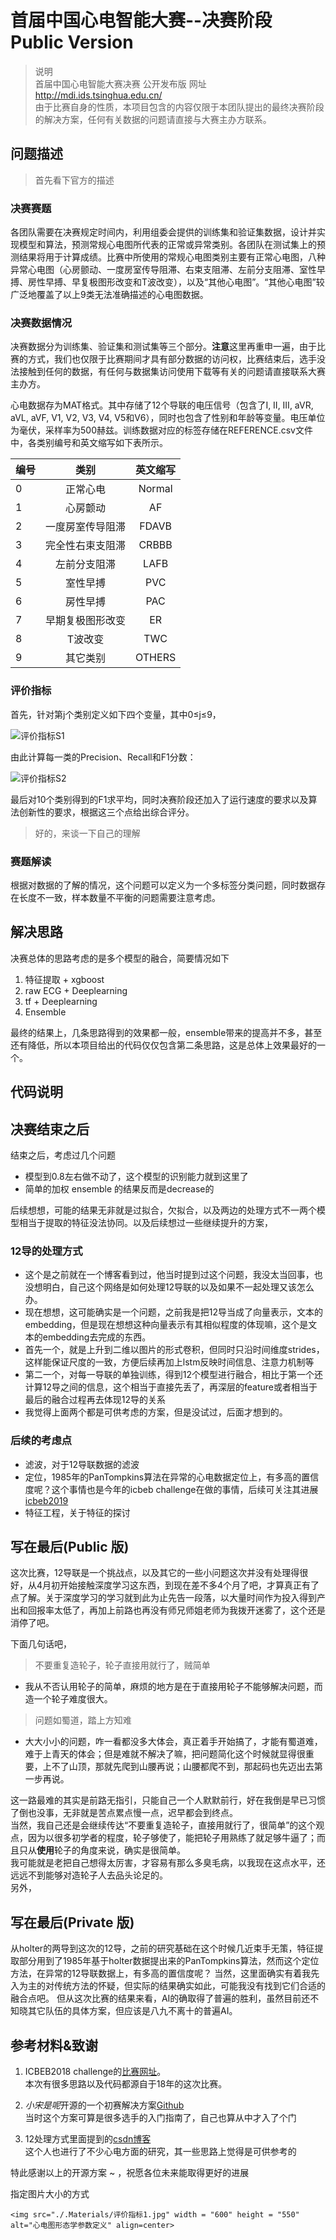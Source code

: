 # 首届中国心电智能大赛--决赛阶段 Public Version

>说明  
>首届中国心电智能大赛决赛 公开发布版 网址 http://mdi.ids.tsinghua.edu.cn/  
>由于比赛自身的性质，本项目包含的内容仅限于本团队提出的最终决赛阶段的解决方案，任何有关数据的问题请直接与大赛主办方联系。

## 问题描述

>首先看下官方的描述

### 决赛赛题

各团队需要在决赛规定时间内，利用组委会提供的训练集和验证集数据，设计并实现模型和算法，预测常规心电图所代表的正常或异常类别。各团队在测试集上的预测结果将用于计算成绩。比赛中所使用的常规心电图类别主要有正常心电图，八种异常心电图（心房颤动、一度房室传导阻滞、右束支阻滞、左前分支阻滞、室性早搏、房性早搏、早复极图形改变和T波改变），以及“其他心电图”。“其他心电图”较广泛地覆盖了以上9类无法准确描述的心电图数据。

### 决赛数据情况

决赛数据分为训练集、验证集和测试集等三个部分。**注意**这里再重申一遍，由于比赛的方式，我们也仅限于比赛期间才具有部分数据的访问权，比赛结束后，选手没法接触到任何的数据，有任何与数据集访问使用下载等有关的问题请直接联系大赛主办方。

心电数据存为MAT格式。其中存储了12个导联的电压信号（包含了I, II, III, aVR, aVL, aVF, V1, V2, V3, V4, V5和V6），同时也包含了性别和年龄等变量。电压单位为毫伏，采样率为500赫兹。训练数据对应的标签存储在REFERENCE.csv文件中，各类别编号和英文缩写如下表所示。

| 编号 | 类别 | 英文缩写 |
| :------| :------: | :------: |
| 0 | 正常心电 | Normal |
| 1 | 心房颤动 | AF |
| 2 | 一度房室传导阻滞 | FDAVB |
| 3 | 完全性右束支阻滞 | CRBBB |
| 4 | 左前分支阻滞 | LAFB |
| 5 | 室性早搏 | PVC |
| 6 | 房性早搏 | PAC |
| 7 | 早期复极图形改变 | ER |
| 8 | T波改变 | TWC |
| 9 | 其它类别 | OTHERS |

### 评价指标

首先，针对第j个类别定义如下四个变量，其中0≤j≤9，

![评价指标S1](./.Materials/评价指标1.JPG)

由此计算每一类的Precision、Recall和F1分数：

![评价指标S2](./.Materials/评价指标2.JPG)

最后对10个类别得到的F1求平均，同时决赛阶段还加入了运行速度的要求以及算法创新性的要求，根据这三个点给出综合评分。

>好的，来谈一下自己的理解

### 赛题解读

根据对数据的了解的情况，这个问题可以定义为一个多标签分类问题，同时数据存在长度不一致，样本数量不平衡的问题需要注意考虑。

## 解决思路

决赛总体的思路考虑的是多个模型的融合，简要情况如下

1. 特征提取 + xgboost
2. raw ECG + Deeplearning
3. tf + Deeplearning
4. Ensemble

最终的结果上，几条思路得到的效果都一般，ensemble带来的提高并不多，甚至还有降低，所以本项目给出的代码仅仅包含第二条思路，这是总体上效果最好的一个。

## 代码说明

## 决赛结束之后

结束之后，考虑过几个问题

* 模型到0.8左右做不动了，这个模型的识别能力就到这里了
* 简单的加权 ensemble 的结果反而是decrease的

后续想想，可能的结果无非就是过拟合，欠拟合，以及两边的处理方式不一两个模型相当于提取的特征没法协同。以及后续想过一些继续提升的方案，

### 12导的处理方式

* 这个是之前就在一个博客看到过，他当时提到过这个问题，我没太当回事，也没想明白，自己这个网络是如何处理12导联的以及如果不一起处理又该怎么办。
* 现在想想，这可能确实是一个问题，之前我是把12导当成了向量表示，文本的embedding，但是现在想想这种向量表示有其相似程度的体现嘛，这个是文本的embedding去完成的东西。
* 首先一个，就是上升到二维以图片的形式卷积，但同时只沿时间维度strides，这样能保证尺度的一致，方便后续再加上lstm反映时间信息、注意力机制等
* 第二一个，对每一导联的单独训练，得到12个模型进行融合，相比于第一个还计算12导之间的信息，这个相当于直接先丢了，再深层的feature或者相当于最后的融合过程再去体现12导的关系
* 我觉得上面两个都是可供考虑的方案，但是没试过，后面才想到的。

### 后续的考虑点

* 滤波，对于12导联数据的滤波
* 定位，1985年的PanTompkins算法在异常的心电数据定位上，有多高的置信度呢？这个事情也是今年的icbeb challenge在做的事情，后续可关注其进展 [icbeb2019](http://www.icbeb.org/Challenge.html)
* 特征工程，关于特征的探讨

## 写在最后(Public 版)

这次比赛，12导联是一个挑战点，以及其它的一些小问题这次并没有处理得很好，从4月初开始接触深度学习这东西，到现在差不多4个月了吧，才算真正有了点了解。关于深度学习的学习就到此为止先告一段落，以大量时间作为投入得到产出和回报率太低了，再加上前路也再没有师兄师姐老师为我拨开迷雾了，这个还是消停了吧。

下面几句话吧，

> 不要重复造轮子，轮子直接用就行了，贼简单

* 我从不否认用轮子的简单，麻烦的地方是在于直接用轮子不能够解决问题，而造一个轮子难度很大。

> 问题如蜀道，踏上方知难

* 大大小小的问题，咋一看都没多大体会，真正着手开始搞了，才能有蜀道难，难于上青天的体会；但是难就不解决了嘛，把问题简化这个时候就显得很重要，上不了山顶，那就先爬到山腰再说；山腰都爬不到，那起码也先迈出去第一步再说。



这一路最难的其实是前路无指引，只能自己一个人默默前行，好在我倒是早已习惯了倒也没事，无非就是苦点累点慢一点，迟早都会到终点。  
当然，我自己还是会继续传达“不要重复造轮子，直接用就行了，很简单”的这个观点，因为以很多初学者的程度，轮子够使了，能把轮子用熟练了就足够牛逼了；而且只从**使用**轮子的角度来说，确实是很简单。  
我可能就是老把自己想得太厉害，才容易有那么多臭毛病，以我现在这点水平，还远远不到能够对造轮子人去品头论足的。  
另外，

## 写在最后(Private 版)

从holter的两导到这次的12导，之前的研究基础在这个时候几近束手无策，特征提取部分用到了1985年基于holter数据提出来的PanTompkins算法，然而这个定位方法，在异常的12导联数据上，有多高的置信度呢？
当然，这里面确实有着我先入为主的对传统方法的怀疑，但实际的结果确实如此，可能我没有找到它们合适的融合点吧。
但从这次比赛的结果来看，AI的确取得了普遍的胜利，虽然目前还不知晓其它队伍的具体方案，但应该是八九不离十的普遍AI。

## 参考材料&致谢

1. ICBEB2018 challenge的[比赛网址](http://2018.icbeb.org/Challenge.html)。  
本次有很多思路以及代码都源自于18年的这次比赛。

2. *小宋是呢*开源的一个初赛解决方案[Github](https://github.com/xiaosongshine/ECG_challenge_baseline_keras)  
当时这个方案可算是很多选手的入门指南了，自己也算从中才入了个门

3. 12处理方式里面提到的[csdn博客](https://blog.csdn.net/qq_15746879)  
这个人也进行了不少心电方面的研究，其一些思路上觉得是可供参考的

特此感谢以上的开源方案 ~ ，祝愿各位未来能取得更好的进展

指定图片大小的方式

    <img src="./.Materials/评价指标1.jpg" width = "600" height = "550" alt="心电图形态学参数定义" align=center>
